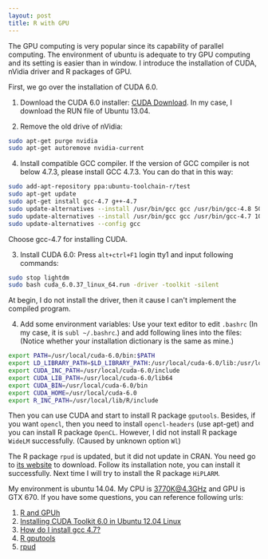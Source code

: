 ```yaml
---
layout: post
title: R with GPU
---
```


The GPU computing is very popular since its capability of parallel computing. The environment of ubuntu is adequate to try GPU computing and its setting is easier than in window. I introduce the installation of CUDA, nVidia driver and R packages of GPU.

First, we go over the installation of CUDA 6.0.

1. Download the CUDA 6.0 installer: [CUDA Download](https://developer.nvidia.com/cuda-downloads). In my case, I download the RUN file of Ubuntu 13.04.

2. Remove the old drive of nVidia:

```bash
sudo apt-get purge nvidia
sudo apt-get autoremove nvidia-current
```

4. Install compatible GCC compiler. If the version of GCC compiler is not below 4.7.3, please install GCC 4.7.3. You can do that in this way:

```bash
sudo add-apt-repository ppa:ubuntu-toolchain-r/test
sudo apt-get update
sudo apt-get install gcc-4.7 g++-4.7
sudo update-alternatives --install /usr/bin/gcc gcc /usr/bin/gcc-4.8 50
sudo update-alternatives --install /usr/bin/gcc gcc /usr/bin/gcc-4.7 10
sudo update-alternatives --config gcc
```

Choose gcc-4.7 for installing CUDA.

3. Install CUDA 6.0: Press `alt+ctrl+F1` login tty1 and input following commands:

```bash
sudo stop lightdm
sudo bash cuda_6.0.37_linux_64.run -driver -toolkit -silent
```

At begin, I do not install the driver, then it cause I can't implement the compiled program.

4. Add some environment variables: Use your text editor to edit `.bashrc` (In my case, it is `subl ~/.bashrc`.) and add following lines into the files: (Notice whether your installation dictionary is the same as mine.)

```bash
export PATH=/usr/local/cuda-6.0/bin:$PATH
export LD_LIBRARY_PATH=$LD_LIBRARY_PATH:/usr/local/cuda-6.0/lib:/usr/local/cuda-6.0/lib64
export CUDA_INC_PATH=/usr/local/cuda-6.0/include
export CUDA_LIB_PATH=/usr/local/cuda-6.0/lib64
export CUDA_BIN=/usr/local/cuda-6.0/bin
export CUDA_HOME=/usr/local/cuda-6.0
export R_INC_PATH=/usr/local/lib/R/include
```

Then you can use CUDA and start to install R package `gputools`. Besides, if you want `opencl`, then you need to install `opencl-headers` (use apt-get) and you can install R package `OpenCL`. However, I did not install R package `WideLM` successfully. (Caused by unknown option `Wl`)

The R package `rpud` is updated, but it did not update in CRAN. You need go to [its website](http://www.r-tutor.com/content/download) to download. Follow its installation note, you can install it successfully. Next time I will try to install the R package `HiPLARM`.

My environment is ubuntu 14.04. My CPU is 3770K@4.3GHz and GPU is GTX 670. If you have some questions, you can reference following urls:

1. [R and GPUh](ttp://thirdwing.github.io/2013/10/06/r-and-gpu/)
2. [Installing CUDA Toolkit 6.0 in Ubuntu 12.04 Linux](http://www.r-tutor.com/gpu-computing/cuda-installation/cuda6.0-ubuntu)
3. [How do I install gcc 4.7?](http://askubuntu.com/questions/113291/how-do-i-install-gcc-4-7)
4. [R gputools](http://linuxonmac.wordpress.com/2011/05/24/r-gputools/)
5. [rpud](http://www.r-tutor.com/gpu-computing/rpud-installation)



